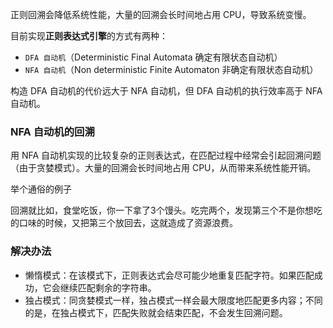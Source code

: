 正则回溯会降低系统性能，大量的回溯会长时间地占用 CPU，导致系统变慢。

目前实现**正则表达式引擎**的方式有两种：

* `DFA 自动机`（Deterministic Final Automata 确定有限状态自动机）
* `NFA 自动机`（Non deterministic Finite Automaton 非确定有限状态自动机）

构造 DFA 自动机的代价远大于 NFA 自动机，但 DFA 自动机的执行效率高于 NFA 自动机。

### NFA 自动机的回溯 

用 NFA 自动机实现的比较复杂的正则表达式，在匹配过程中经常会引起回溯问题（由于贪婪模式）。大量的回溯会长时间地占用 CPU，从而带来系统性能开销。  

举个通俗的例子

回溯就比如，食堂吃饭，你一下拿了3个馒头。吃完两个，发现第三个不是你想吃的口味的时候，又把第三个放回去，这就造成了资源浪费。  


### 解决办法
* 懒惰模式：在该模式下，正则表达式会尽可能少地重复匹配字符。如果匹配成功，它会继续匹配剩余的字符串。
* 独占模式：同贪婪模式一样，独占模式一样会最大限度地匹配更多内容；不同的是，在独占模式下，匹配失败就会结束匹配，不会发生回溯问题。
